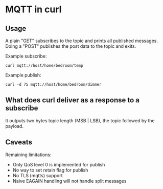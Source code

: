 # MQTT in curl

## Usage

A plain "GET" subscribes to the topic and prints all published messages.
Doing a "POST" publishes the post data to the topic and exits.

Example subscribe:

    curl mqtt://host/home/bedroom/temp

Example publish:

    curl -d 75 mqtt://host/home/bedroom/dimmer

## What does curl deliver as a response to a subscribe

It outputs two bytes topic length (MSB | LSB), the topic followed by the
payload.

## Caveats

Remaining limitations:
 - Only QoS level 0 is implemented for publish
 - No way to set retain flag for publish
 - No TLS (mqtts) support
 - Naive EAGAIN handling will not handle split messages
